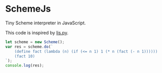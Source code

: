 # SchemeJs
Tiny Scheme interpreter in JavaScript.

This code is inspired by [lis.py](https://github.com/norvig/pytudes/blob/master/py/lis.py).

```js
let scheme = new Scheme();
var res = scheme.do(`
    (define fact (lambda (n) (if (<= n 1) 1 (* n (fact (- n 1))))))
    (fact 10)
`);
console.log(res);
```
